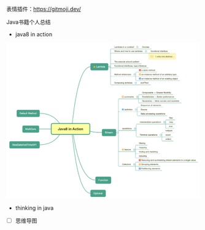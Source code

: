 表情插件：https://gitmoji.dev/

Java书籍个人总结

- java8 in action

![avatar](java8-in-action/doc/java8.png)

- thinking in java

- [ ] 思维导图